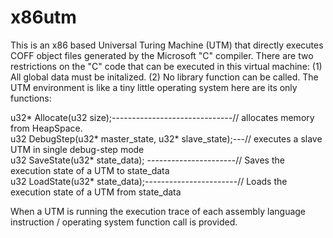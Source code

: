 # x86utm
This is an x86 based Universal Turing Machine (UTM) that directly executes COFF object files generated by the Microsoft "C" compiler. 
There are two restrictions on the "C" code that can be executed in this virtual machine: (1) All global data must be initalized. 
(2) No library function can be called. The UTM environment is like a tiny little operating system here are its only functions:

u32* Allocate(u32 size);------------------------------// allocates memory from HeapSpace.<br>
u32 DebugStep(u32* master_state, u32* slave_state);---// executes a slave UTM in single debug-step mode <br>
u32 SaveState(u32* state_data); ----------------------// Saves the execution state of a UTM to state_data<br>
u32 LoadState(u32* state_data);-----------------------// Loads the execution state of a UTM from state_data<br>

When a UTM is running the execution trace of each assembly language instruction / operating system function call is provided. 
